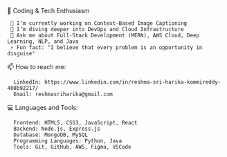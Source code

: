 
🚀 Coding & Tech Enthusiasm

     🔭 I’m currently working on Context-Based Image Captioning
     🌱 I’m diving deeper into DevOps and Cloud Infrastructure
     💬 Ask me about Full-Stack Development (MERN), AWS Cloud, Deep Learning, NLP, and Java
     ⚡ Fun fact: "I believe that every problem is an opportunity in disguise"

📫 How to reach me:

      LinkedIn: https://www.linkedin.com/in/reshma-sri-harika-kommireddy-408b92217/
      Email: reshmasriharika@gmail.com
      
💻 Languages and Tools:

      Frontend: HTML5, CSS3, JavaScript, React
      Backend: Node.js, Express.js
      Database: MongoDB, MySQL
      Programming Languages: Python, Java
      Tools: Git, GitHub, AWS, Figma, VSCode

